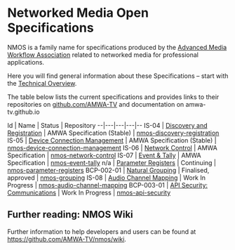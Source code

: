 # Networked Media Open Specifications

NMOS is a family name for specifications produced by the [Advanced Media Workflow Association](https://www.amwa.tv) related to networked media for professional applications.

Here you will find general information about these Specifications – start with the [Technical Overview](branches/master/NMOS_Technical_Overview.md).

The table below lists the current specifications and provides links to their repositories  on [github.com/AMWA-TV](https://github.com/AMWA-TV/) and documentation on amwa-tv.github.io

Id | Name  | Status  | Repository
--|---|---|---|--
IS-04 | [Discovery and Registration](https://amwa-tv.github.io/nmos-discovery-registration) | AMWA Specification (Stable) | [nmos-discovery-registration](https://github.com/AMWA-TV/nmos-discovery-registration)
IS-05 | [Device Connection Management](https://amwa-tv.github.io/nmos-device-connection-management) | AMWA Specification (Stable) | [nmos-device-connection-management](https://github.com/AMWA-TV/nmos-device-connection-management)
IS-06 | [Network Control](https://amwa-tv.github.io/nmos-network-control) | AMWA Specification | [nmos-network-control](https://github.com/AMWA-TV/nmos-network-control)
IS-07 | [Event & Tally](https://amwa-tv.github.io/nmos-event-tally) | AMWA Specification | [nmos-event-tally](https://github.com/AMWA-TV/nmos-event-tally)
n/a | [Parameter Registers](https://amwa-tv.github.io/nmos-parameter-registers/) | Continuing  | [nmos-parameter-registers](https://github.com/AMWA-TV/nmos-parameter-registers)
BCP-002-01 | [Natural Grouping](https://amwa-tv.github.io/nmos-grouping/best-practice-natural-grouping.html) | Finalised, approved | [nmos-grouping](https://github.com/AMWA-TV/nmos-grouping)
IS-08 | [Audio Channel Mapping](https://amwa-tv.github.io/nmos-audio-channel-mapping/) | Work In Progress | [nmos-audio-channel-mapping](https://github.com/AMWA-TV/nmos-audio-channel-mapping)
BCP-003-01 | [API Security: Communications](https://amwa-tv.github.io/nmos-api-security/best-practice-secure-comms.html) | Work In Progress | [nmos-api-security](https://github.com/AMWA-TV/nmos-api-security)

## Further reading: NMOS Wiki

Further information to help developers and users can be found at <https://github.com/AMWA-TV/nmos/wiki>.

